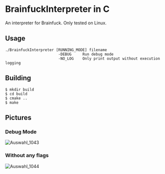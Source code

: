 # BrainfuckInterpreter in C

An interpreter for Brainfuck. Only tested on Linux.

## Usage
    ./BrainfuckInterpreter [RUNNING_MODE] filename
                            -DEBUG     Run debug mode
                            -NO_LOG    Only print output without execution logging

## Building

    $ mkdir build
    $ cd build
    $ cmake ..
    $ make

## Pictures

### Debug Mode

![Auswahl_1043](https://github.com/user-attachments/assets/6c21f0f9-ea75-4a47-a439-eebf98dc5711)

### Without any flags

![Auswahl_1044](https://github.com/user-attachments/assets/7480f562-507e-442d-b405-d0960f0a43c0)

